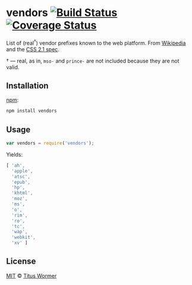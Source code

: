 # vendors [![Build Status][travis-badge]][travis] [![Coverage Status][codecov-badge]][codecov]

List of (real<sup>†</sup>) vendor prefixes known to the web platform.
From [Wikipedia][wiki] and the [CSS 2.1 spec][spec].

† — real, as in, `mso-` and `prince-` are not included because they are
not valid.

## Installation

[npm][]:

```bash
npm install vendors
```

## Usage

```javascript
var vendors = require('vendors');
```

Yields:

```js
[ 'ah',
  'apple',
  'atsc',
  'epub',
  'hp',
  'khtml',
  'moz',
  'ms',
  'o',
  'rim',
  'ro',
  'tc',
  'wap',
  'webkit',
  'xv' ]
```

## License

[MIT][license] © [Titus Wormer][author]

<!-- Definitions -->

[travis-badge]: https://img.shields.io/travis/wooorm/vendors.svg

[travis]: https://travis-ci.org/wooorm/vendors

[codecov-badge]: https://img.shields.io/codecov/c/github/wooorm/vendors.svg

[codecov]: https://codecov.io/github/wooorm/vendors

[npm]: https://docs.npmjs.com/cli/install

[license]: LICENSE

[author]: http://wooorm.com

[wiki]: https://en.wikipedia.org/wiki/CSS_filter#Prefix_filters

[spec]: https://www.w3.org/TR/CSS21/syndata.html#vendor-keyword-history
